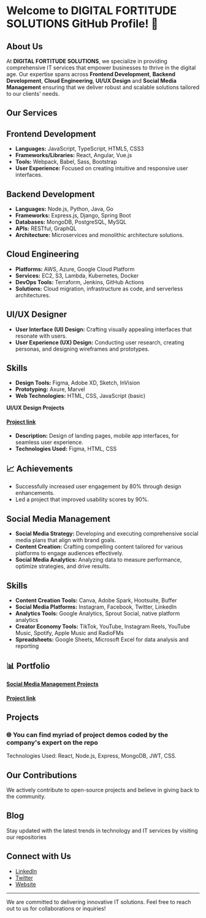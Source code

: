 # Welcome to DIGITAL FORTITUDE SOLUTIONS GitHub Profile! 👋

## About Us
At **DIGITAL FORTITUDE SOLUTIONS**, we specialize in providing comprehensive IT services that empower businesses to thrive in the digital age. Our expertise spans across **Frontend Development**, **Backend Development**, **Cloud Engineering**, **UI/UX Design** and **Social Media Management** ensuring that we deliver robust and scalable solutions tailored to our clients' needs.

## Our Services

## Frontend Development
- **Languages:** JavaScript, TypeScript, HTML5, CSS3
- **Frameworks/Libraries:** React, Angular, Vue.js
- **Tools:** Webpack, Babel, Sass, Bootstrap
- **User Experience:** Focused on creating intuitive and responsive user interfaces.

## Backend Development
- **Languages:** Node.js, Python, Java, Go
- **Frameworks:** Express.js, Django, Spring Boot
- **Databases:** MongoDB, PostgreSQL, MySQL
- **APIs:** RESTful, GraphQL
- **Architecture:** Microservices and monolithic architecture solutions.

## Cloud Engineering
- **Platforms:** AWS, Azure, Google Cloud Platform
- **Services:** EC2, S3, Lambda, Kubernetes, Docker
- **DevOps Tools:** Terraform, Jenkins, GitHub Actions
- **Solutions:** Cloud migration, infrastructure as code, and serverless architectures.


## UI/UX Designer

- **User Interface (UI) Design:** Crafting visually appealing interfaces that resonate with users.
- **User Experience (UX) Design:** Conducting user research, creating personas, and designing wireframes and prototypes.

## Skills

- **Design Tools:** Figma, Adobe XD, Sketch, InVision
- **Prototyping:** Axure, Marvel
- **Web Technologies:** HTML, CSS, JavaScript (basic)

**UI/UX Design Projects**
#### [Project link](https://www.figma.com/proto/2R0qTJOThUOZLvhDh0Vuq1/siriusA?page-id=0%3A1&node-id=93-564&node-type=canvas&viewport=406%2C133%2C0.03&t=8IotH1jeokSGbaD6-1&scaling=min-zoom&content-scaling=fixed)
- **Description:** Design of landing pages, mobile app interfaces, for seamless user experience.
- **Technologies Used:** Figma, HTML, CSS

## 📈 Achievements

- Successfully increased user engagement by 80% through design enhancements.
- Led a project that improved usability scores by 90%.

## Social Media Management
- **Social Media Strategy:** Developing and executing comprehensive social media plans that align with brand goals.
- **Content Creation:** Crafting compelling content tailored for various platforms to engage audiences effectively.
- **Social Media Analytics:** Analyzing data to measure performance, optimize strategies, and drive results.

## Skills

- **Content Creation Tools:** Canva, Adobe Spark, Hootsuite, Buffer
- **Social Media Platforms:** Instagram, Facebook, Twitter, LinkedIn
- **Analytics Tools:** Google Analytics, Sprout Social, native platform analytics
- **Creator Economy Tools:** TikTok, YouTube, Instagram Reels, YouTube Music, Spotify, Apple Music and RadioFMs
- **Spreadsheets:** Google Sheets, Microsoft Excel for data analysis and reporting

## 📊 Portfolio

**[Social Media Management Projects](#social-media-management-projects)**

#### [Project link](link-to-project)


## Projects

### 🌐 You can find myriad of project demos coded by the company's expert on the repo
Technologies Used: React, Node.js, Express, MongoDB, JWT, CSS.

## Our Contributions
We actively contribute to open-source projects and believe in giving back to the community. 

## Blog
Stay updated with the latest trends in technology and IT services by visiting our repositories

## Connect with Us
- [LinkedIn](https://linkedin.com/company/yourcompany)
- [Twitter](https://twitter.com/yourcompany)
- [Website](https://yourcompany.com)

---

We are committed to delivering innovative IT solutions. Feel free to reach out to us for collaborations or inquiries!


<!---
DigitalFortitude/DigitalFortitude is a ✨ special ✨ repository because its `README.md` (this file) appears on your GitHub profile.
You can click the Preview link to take a look at your changes.
--->

